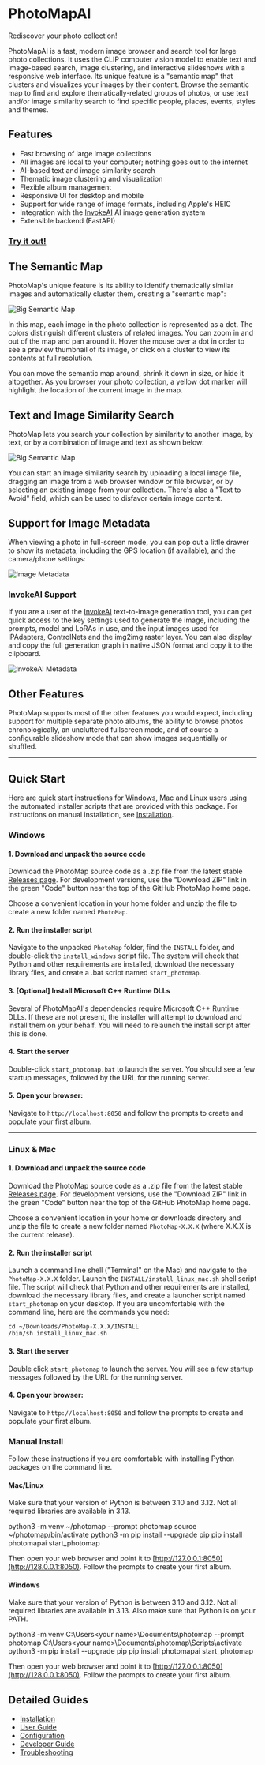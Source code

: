 # PhotoMapAI

Rediscover your photo collection!

PhotoMapAI is a fast, modern image browser and search tool for large photo collections. It uses the CLIP computer vision model to enable text and image-based search, image clustering, and interactive slideshows with a responsive web interface. Its unique feature is a "semantic map" that clusters and visualizes your images by their content. Browse the semantic map to find and explore thematically-related groups of photos, or use text and/or image similarity search to find specific people, places, events, styles and themes.


## Features

- Fast browsing of large image collections
- All images are local to your computer; nothing goes out to the internet
- AI-based text and image similarity search
- Thematic image clustering and visualization
- Flexible album management
- Responsive UI for desktop and mobile
- Support for wide range of image formats, including Apple's HEIC
- Integration with the <a href="https://github.com/invoke-ai/InvokeAI">InvokeAI</a> AI image generation system
- Extensible backend (FastAPI)

### **[Try it out!](https://photomap.4crabs.org)**

## The Semantic Map

PhotoMap's unique feature is its ability to identify thematically similar images and automatically cluster them, creating a "semantic map":

<img src="https://github.com/lstein/PhotoMapAI/blob/master/docs/img/photomap_intro.png?raw=true" alt="Big Semantic Map" class="img-hover-zoom">

In this map, each image in the photo collection is represented as a dot. The colors distinguish different clusters of related images. You can zoom in and out of the map and pan around it. Hover the mouse over a dot in order to see a preview thumbnail of its image, or click on a cluster to view its contents at full resolution.

You can move the semantic map around, shrink it down in size, or hide it altogether. As you browser your photo collection, a yellow dot marker will highlight the location of the current image in the map.

## Text and Image Similarity Search

PhotoMap lets you search your collection by similarity to another image, by text, or by a combination of image and text as shown below:

<img src="https://github.com/lstein/PhotoMapAI/blob/master/docs/img/photomap_search_interface.png?raw=true" alt="Big Semantic Map" class="img-hover-zoom">

You can start an image similarity search by uploading a local image file, dragging an image from a web browser window or file browser, or by selecting an existing image from your collection. There's also a "Text to Avoid" field, which can be used to disfavor certain image content.

## Support for Image Metadata

When viewing a photo in full-screen mode, you can pop out a little drawer to show its metadata, including the GPS location (if available), and the camera/phone settings:

<img src="https://github.com/lstein/PhotoMapAI/blob/master/docs/img/photomap_metadata.png?raw=true" alt="Image Metadata" class="img-hover-zoom">

### InvokeAI Support

If you are a user of the [InvokeAI](https://github.com/invoke-ai/InvokeAI) text-to-image generation tool, you can get quick access to the key settings used to generate the image, including the prompts, model and LoRAs in use, and the input images used for IPAdapters, ControlNets and the img2img raster layer. You can also display and copy the full generation graph in native JSON format and copy it to the clipboard.

<img src="https://github.com/lstein/PhotoMapAI/blob/master/docs/img/photomap_invokeai.png?raw=true" alt="InvokeAI Metadata" class="img-hover-zoom">

## Other Features

PhotoMap supports most of the other features you would expect, including support for multiple separate photo albums, the ability to browse photos chronologically, an uncluttered fullscreen mode, and of course a configurable slideshow mode that can show images sequentially or shuffled.

---

## Quick Start

Here are quick start instructions for Windows, Mac and Linux users using the automated installer scripts that are provided with this package. For instructions on manual installation, see [Installation](https://lstein.github.io/PhotoMapAI/installation/).

### Windows

#### 1. Download and unpack the source code

Download the PhotoMap source code as a .zip file from the latest stable [Releases page](https://github.com/lstein/PhotoMapAI/releases). For development versions, use the "Download ZIP" link in the green "Code" button near the top of the GitHub PhotoMap home page.

Choose a convenient location in your home folder and unzip the file to create a new folder named `PhotoMap`.

#### 2. Run the installer script

Navigate to the unpacked `PhotoMap` folder, find the `INSTALL` folder, and double-click the `install_windows` script file. The system will check that Python and other requirements are installed, download the necessary library files, and create a .bat script named `start_photomap`.

#### 3. [Optional] Install Microsoft C++ Runtime DLLs

Several of PhotoMapAI's dependencies require Microsoft
C++ Runtime DLLs. If these are not present, the installer will
attempt to download and install them on your behalf. You will need to relaunch the install script after this is done.

#### 4. Start the server

Double-click `start_photomap.bat` to launch the server. You should see a few startup messages, followed by the URL for the running server.

#### 5. **Open your browser:**

Navigate to `http://localhost:8050` and follow the prompts to create and populate your first album.

---

### Linux & Mac

#### 1. Download and unpack the source code

Download the PhotoMap source code as a .zip file from the latest stable [Releases page](https://github.com/lstein/PhotoMapAI/releases). For development versions, use the "Download ZIP" link in the green "Code" button near the top of the GitHub PhotoMap home page.

Choose a convenient location in your home or downloads directory and unzip the file to create a new folder named `PhotoMap-X.X.X` (where X.X.X is the current release).

#### 2. Run the installer script

Launch a command line shell ("Terminal" on the Mac) and navigate to the `PhotoMap-X.X.X` folder. Launch the `INSTALL/install_linux_mac.sh` shell script file. The script will check that Python and other requirements are installed, download the necessary library files, and create a launcher script named `start_photomap` on your desktop. If you are uncomfortable with the command line, here are the commands you need:

```
cd ~/Downloads/PhotoMap-X.X.X/INSTALL
/bin/sh install_linux_mac.sh
```

#### 3. Start the server

Double click `start_photomap` to launch the server. You will see a few startup messages followed by the URL for the running server.

#### 4. **Open your browser:**

Navigate to `http://localhost:8050` and follow the prompts to create and populate your first album.

### Manual Install

Follow these instructions if you are comfortable with installing Python packages on the command line.

#### Mac/Linux

Make sure that your version of Python is between 3.10 and 3.12. Not all required libraries are available in 3.13.

python3 -m venv ~/photomap --prompt photomap
source ~/photomap/bin/activate
python3 -m pip install --upgrade pip
pip install photomapai
start_photomap

Then open your web browser and point it to [http://127.0.0.1:8050](http://128.0.0.1:8050). Follow the prompts to create your first album.

#### Windows

Make sure that your version of Python is between 3.10 and 3.12. Not all required libraries are available in 3.13. Also make sure that Python is on your PATH.

python3 -m venv C:\Users\<your name>\Documents\photomap --prompt photomap
C:\Users\<your name>\Documents\photomap\Scripts\activate
python3 -m pip install --upgrade pip
pip install photomapai
start_photomap

Then open your web browser and point it to [http://127.0.0.1:8050](http://128.0.0.1:8050). Follow the prompts to create your first album.

## Detailed Guides

- [Installation](https://lstein.github.io/PhotoMapAI/installation/)
- [User Guide](https://lstein.github.io/PhotoMapAI/user-guide/basic-usage/)
- [Configuration](https://lstein.github.io/PhotoMapAI/user-guide/configuration/)
- [Developer Guide](https://lstein.github.io/PhotoMapAI/developer/architecture.md)
- [Troubleshooting](https://lstein.github.io/PhotoMapAI/)
